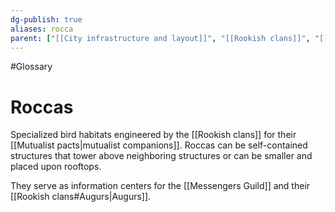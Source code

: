 ```yaml
---
dg-publish: true
aliases: rocca
parent: ["[[City infrastructure and layout]]", "[[Rookish clans]]", "[[Messengers Guild]]"]
---
```

#Glossary 
# Roccas

Specialized bird habitats engineered by the [[Rookish clans]] for their [[Mutualist pacts|mutualist companions]]. Roccas can be self-contained structures that tower above neighboring structures or can be smaller and placed upon rooftops.

They serve as information centers for the [[Messengers Guild]] and their [[Rookish clans#Augurs|Augurs]].